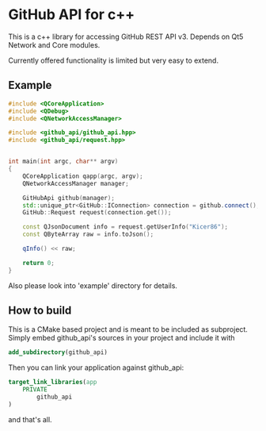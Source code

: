 # GitHub API for c++

This is a c++ library for accessing GitHub REST API v3.
Depends on Qt5 Network and Core modules.

Currently offered functionality is limited but very easy to extend.

## Example

```c++
#include <QCoreApplication>
#include <QDebug>
#include <QNetworkAccessManager>

#include <github_api/github_api.hpp>
#include <github_api/request.hpp>


int main(int argc, char** argv)
{
    QCoreApplication qapp(argc, argv);
    QNetworkAccessManager manager;

    GitHubApi github(manager);
    std::unique_ptr<GitHub::IConnection> connection = github.connect();
    GitHub::Request request(connection.get());

    const QJsonDocument info = request.getUserInfo("Kicer86");
    const QByteArray raw = info.toJson();

    qInfo() << raw;

    return 0;
}
```

Also please look into 'example' directory for details.

## How to build

This is a CMake based project and is meant to be included as subproject.
Simply embed github_api's sources in your project and include it with

```cmake
add_subdirectory(github_api)
```

Then you can link your application against github_api:

```cmake
target_link_libraries(app
    PRIVATE
        github_api
)
```

and that's all.
